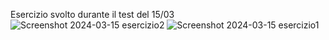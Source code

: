 Esercizio svolto durante il test del 15/03
![Screenshot 2024-03-15 esercizio2](https://github.com/Solo2326/TEST/assets/162106343/8a1134a3-16b4-4393-8924-c97d5f254609)
![Screenshot 2024-03-15 esercizio1](https://github.com/Solo2326/TEST/assets/162106343/59490ec9-45a8-4043-a431-bb090c4949c6)
